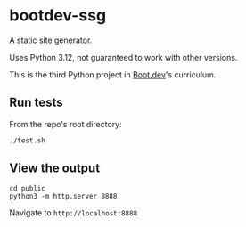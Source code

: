 # bootdev-ssg

A static site generator.

Uses Python 3.12, not guaranteed to work with other versions.

This is the third Python project in [Boot.dev](https://www.boot.dev/)'s curriculum.

## Run tests

From the repo's root directory:
```bash
./test.sh
```

## View the output

```
cd public
python3 -m http.server 8888
```
Navigate to `http://localhost:8888`
